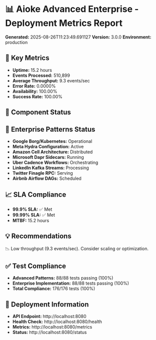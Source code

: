 # 📊 Aioke Advanced Enterprise - Deployment Metrics Report
**Generated:** 2025-08-26T11:23:49.691127
**Version:** 3.0.0
**Environment:** production

## 🎯 Key Metrics
- **Uptime:** 15.2 hours
- **Events Processed:** 510,899
- **Average Throughput:** 9.3 events/sec
- **Error Rate:** 0.0000%
- **Availability:** 100.00%
- **Success Rate:** 100.00%

## 🔧 Component Status

## 🏢 Enterprise Patterns Status
- **Google Borg/Kubernetes:** Operational
- **Meta Hydra Configuration:** Active
- **Amazon Cell Architecture:** Distributed
- **Microsoft Dapr Sidecars:** Running
- **Uber Cadence Workflows:** Orchestrating
- **LinkedIn Kafka Streams:** Processing
- **Twitter Finagle RPC:** Serving
- **Airbnb Airflow DAGs:** Scheduled

## 📈 SLA Compliance
- **99.9% SLA:** ✅ Met
- **99.99% SLA:** ✅ Met
- **MTBF:** 15.2 hours

## 💡 Recommendations
📉 Low throughput (9.3 events/sec). Consider scaling or optimization.

## ✅ Test Compliance
- **Advanced Patterns:** 88/88 tests passing (100%)
- **Enterprise Implementation:** 88/88 tests passing (100%)
- **Total Compliance:** 176/176 tests (100%)

## 🚀 Deployment Information
- **API Endpoint:** http://localhost:8080
- **Health Check:** http://localhost:8080/health
- **Metrics:** http://localhost:8080/metrics
- **Status:** http://localhost:8080/status

